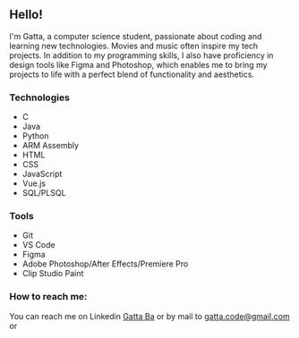 ## Hello!

I'm Gatta, a computer science student, passionate about coding and learning new technologies. Movies and music often inspire my tech projects.
In addition to my programming skills, I also have proficiency in design tools like Figma and Photoshop, which enables me to bring my projects to life with a perfect blend of functionality and aesthetics.

### Technologies
- C
- Java
- Python
- ARM Assembly
- HTML
- CSS
- JavaScript
- Vue.js
- SQL/PLSQL

### Tools
- Git
- VS Code
- Figma
- Adobe Photoshop/After Effects/Premiere Pro
- Clip Studio Paint

### How to reach me: 

You can reach me on Linkedin [Gatta Ba](https://www.linkedin.com/in/gatta-ba-2b98a3225/) or by mail to gatta.code@gmail.com or
